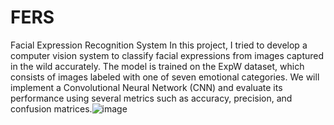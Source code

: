 # FERS
Facial Expression Recognition System
In this project, I tried to develop a computer vision system to classify facial expressions from images captured in the wild accurately. The model is trained on the ExpW dataset, which consists of images labeled with one of seven emotional categories. We will implement a Convolutional Neural Network (CNN) and evaluate its performance using several metrics such as accuracy, precision, and confusion matrices.![image](https://github.com/user-attachments/assets/59801fc7-913b-48f3-a05e-8f986a357ffc)
